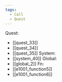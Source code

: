 ```yaml
---
tags:
  - Call
  - Quest
---
```

Quest:
- [[quest_33]]
- [[quest_34]]
- [[quest_35]]
System:
- [[system_40]]
Global:
- [[global_2]]
Fn:
- [[e1001_function5]]
- [[e1001_function6]]
